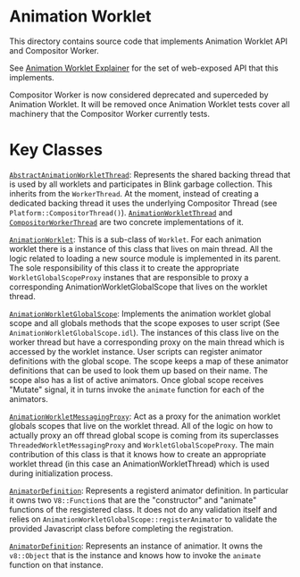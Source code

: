 # Animation Worklet
This directory contains source code that implements Animation Worklet API and Compositor Worker.

See [Animation Worklet Explainer](https://github.com/WICG/animation-worklet/blob/gh-pages/README.md)
for the set of web-exposed API that this implements.

Compositor Worker is now considered deprecated and superceded by Animation Worklet. It will be
removed once Animation Worklet tests cover all machinery that the Compositor Worker currently tests.

# Key Classes

[`AbstractAnimationWorkletThread`](AbstractAnimationWorkletThread.h): Represents the shared backing
thread that is used by all worklets and participates in Blink garbage collection. This inherits from
the `WorkerThread`. At the moment, instead of creating a dedicated backing thread it uses the
underlying Compositor Thread (see `Platform::CompositorThread()`).
[`AnimationWorkletThread`](AnimationWorkletThread.h) and
[`CompositorWorkerThread`](CompositorWorkerThread.h) are two concrete implementations of it.

[`AnimationWorklet`](AnimationWorklet.h): This is a sub-class of `Worklet`. For each animation
worklet there is a instance of this class that lives on main thread. All the logic related to
loading a new source module is implemented in its parent. The sole responsibility of this class it
to create the appropriate `WorkletGlobalScopeProxy` instanes that are responsible to proxy a
corresponding AnimationWorkletGlobalScope that lives on the worklet thread.

[`AnimationWorkletGlobalScope`](AnimationWorkletGlobalScope.h): Implements the animation worklet
global scope and all globals methods that the scope exposes to user script (See
`AnimationWorkletGlobalScope.idl`). The instances of this class live on the worker thread but have a
corresponding proxy on the main thread which is accessed by the worklet instance. User scripts can
register animator definitions with the global scope. The scope keeps a map of these animator
definitions that can be used to look them up based on their name. The scope also has a list of
active animators. Once global scope receives "Mutate" signal, it in turns invoke the `animate`
function for each of the animators.


[`AnimationWorkletMessagingProxy`](AnimationWorkletMessagingProxy.h): Act as a proxy for the
animation worklet globals scopes that live on the worklet thread. All of the logic on how to
actually proxy an off thread global scope is coming from its superclasses
`ThreadedWorkletMessagingProxy` and `WorkletGlobalScopeProxy`. The main contribution of this class
is that it knows how to create an appropriate worklet thread (in this case an
AnimationWorkletThread) which is used during initialization process.

[`AnimatorDefinition`](AnimatorDefinition.h): Represents a registerd animator definition. In
particular it owns two `V8::Function`s that are the "constructor" and "animate" functions of the
resgistered class. It does not do any validation itself and relies on
`AnimationWorkletGlobalScope::registerAnimator` to validate the provided Javascript class before
completing the registration.


[`AnimatorDefinition`](AnimatorDefinition.h): Represents an instance of animatior. It owns the
`v8::Object` that is the instance and knows how to invoke the `animate` function on that instance.